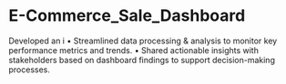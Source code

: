 # E-Commerce_Sale_Dashboard
Developed an i • Streamlined data processing &amp; analysis to monitor  key performance metrics and trends. • Shared actionable insights with stakeholders based  on dashboard findings to support decision-making  processes.
